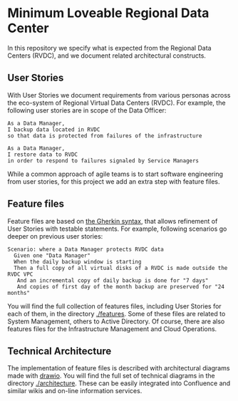 # Minimum Loveable Regional Data Center

In this repository we specify what is expected from the Regional Data Centers (RVDC), and we document related architectural constructs.

## User Stories

With User Stories we document requirements from various personas across the eco-system of Regional Virtual Data Centers (RVDC). For example, the following user stories are in scope of the Data Officer:

```
As a Data Manager,
I backup data located in RVDC
so that data is protected from failures of the infrastructure

As a Data Manager,
I restore data to RVDC
in order to respond to failures signaled by Service Managers
```

While a common approach of agile teams is to start software engineering from user stories, for this project we add an extra step with feature files.

## Feature files

Feature files are based on [the Gherkin syntax](https://cucumber.io/docs/gherkin/reference/), that allows refinement of User Stories with testable statements. For example, following scenarios go deeper on previous user stories:

```
Scenario: where a Data Manager protects RVDC data
  Given one "Data Manager"
  When the daily backup window is starting
  Then a full copy of all virtual disks of a RVDC is made outside the RVDC VPC
   And an incremental copy of daily backup is done for "7 days"
   And copies of first day of the month backup are preserved for "24 months"
```

You will find the full collection of features files, including User Stories for each of them, in the directory [./features](./features). Some of these files are related to System Management, others to Active Directory. Of course, there are also features files for the Infrastructure Management and Cloud Operations.

## Technical Architecture

The implementation of feature files is described with architectural diagrams made with [drawio](https://app.diagrams.net/). You will find the full set of technical diagrams in the directory [./architecture](./architecture). These can be easily integrated into Confluence and similar wikis and on-line information services.
